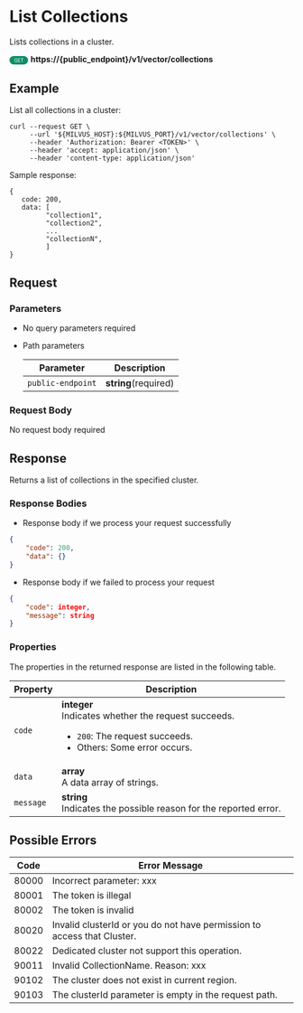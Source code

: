# List Collections

Lists collections in a cluster.

<div>
    <div style="display: inline-block; background: #0d8d67; font-size: 0.6em; border-radius: 10px; color: #ffffff; padding: 0.3em 1em;">
        <span>GET</span>
    </div>
    <span style="font-weight: bold;">  https://{public_endpoint}/v1/vector/collections</span>
</div>

## Example


List all collections in a cluster:

```shell
curl --request GET \
     --url '${MILVUS_HOST}:${MILVUS_PORT}/v1/vector/collections' \
     --header 'Authorization: Bearer <TOKEN>' \
     --header 'accept: application/json' \
     --header 'content-type: application/json'
```

Sample response:

```shell
{
   code: 200,
   data: [
         "collection1",
         "collection2",
         ...
         "collectionN",
         ]
}
```



## Request

### Parameters

- No query parameters required

- Path parameters

    | Parameter        | Description                                                                               |
    |------------------|-------------------------------------------------------------------------------------------|
    | `public-endpoint`  | **string**(required)<br>|

### Request Body

No request body required

## Response

Returns a list of collections in the specified cluster.

### Response Bodies

- Response body if we process your request successfully

```json
{
    "code": 200,
    "data": {}
}
```

- Response body if we failed to process your request

```json
{
    "code": integer,
    "message": string
}
```

### Properties

The properties in the returned response are listed in the following table.

| Property | Description                                                                                                                                 |
|----------|---------------------------------------------------------------------------------------------------------------------------------------------|
| `code`   | **integer**<br>Indicates whether the request succeeds.<br><ul><li>`200`: The request succeeds.</li><li>Others: Some error occurs.</li></ul> |
| `data`  | **array**<br>A data array of strings. |
| `message`  | **string**<br>Indicates the possible reason for the reported error. |

## Possible Errors

| Code | Error Message |
| ---- | ------------- |
| 80000 | Incorrect parameter: xxx |
| 80001 | The token is illegal |
| 80002 | The token is invalid |
| 80020 | Invalid clusterId or you do not have permission to access that Cluster. |
| 80022 | Dedicated cluster not support this operation. |
| 90011 | Invalid CollectionName. Reason: xxx |
| 90102 | The cluster does not exist in current region. |
| 90103 | The clusterId parameter is empty in the request path. |
